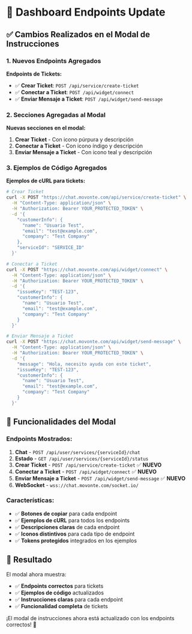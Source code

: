 # 🔧 Dashboard Endpoints Update

## ✅ **Cambios Realizados en el Modal de Instrucciones**

### **1. Nuevos Endpoints Agregados**

**Endpoints de Tickets:**
- ✅ **Crear Ticket**: `POST /api/service/create-ticket`
- ✅ **Conectar a Ticket**: `POST /api/widget/connect`
- ✅ **Enviar Mensaje a Ticket**: `POST /api/widget/send-message`

### **2. Secciones Agregadas al Modal**

**Nuevas secciones en el modal:**
1. **Crear Ticket** - Con icono púrpura y descripción
2. **Conectar a Ticket** - Con icono índigo y descripción
3. **Enviar Mensaje a Ticket** - Con icono teal y descripción

### **3. Ejemplos de Código Agregados**

**Ejemplos de cURL para tickets:**
```bash
# Crear Ticket
curl -X POST "https://chat.movonte.com/api/service/create-ticket" \
  -H "Content-Type: application/json" \
  -H "Authorization: Bearer YOUR_PROTECTED_TOKEN" \
  -d '{
    "customerInfo": {
      "name": "Usuario Test",
      "email": "test@example.com",
      "company": "Test Company"
    },
    "serviceId": "SERVICE_ID"
  }'

# Conectar a Ticket
curl -X POST "https://chat.movonte.com/api/widget/connect" \
  -H "Content-Type: application/json" \
  -H "Authorization: Bearer YOUR_PROTECTED_TOKEN" \
  -d '{
    "issueKey": "TEST-123",
    "customerInfo": {
      "name": "Usuario Test",
      "email": "test@example.com",
      "company": "Test Company"
    }
  }'

# Enviar Mensaje a Ticket
curl -X POST "https://chat.movonte.com/api/widget/send-message" \
  -H "Content-Type: application/json" \
  -H "Authorization: Bearer YOUR_PROTECTED_TOKEN" \
  -d '{
    "message": "Hola, necesito ayuda con este ticket",
    "issueKey": "TEST-123",
    "customerInfo": {
      "name": "Usuario Test",
      "email": "test@example.com",
      "company": "Test Company"
    }
  }'
```

## 🎯 **Funcionalidades del Modal**

### **Endpoints Mostrados:**
1. **Chat** - `POST /api/user/services/{serviceId}/chat`
2. **Estado** - `GET /api/user/services/{serviceId}/status`
3. **Crear Ticket** - `POST /api/service/create-ticket` ✅ **NUEVO**
4. **Conectar a Ticket** - `POST /api/widget/connect` ✅ **NUEVO**
5. **Enviar Mensaje a Ticket** - `POST /api/widget/send-message` ✅ **NUEVO**
6. **WebSocket** - `wss://chat.movonte.com/socket.io/`

### **Características:**
- ✅ **Botones de copiar** para cada endpoint
- ✅ **Ejemplos de cURL** para todos los endpoints
- ✅ **Descripciones claras** de cada endpoint
- ✅ **Iconos distintivos** para cada tipo de endpoint
- ✅ **Tokens protegidos** integrados en los ejemplos

## 🚀 **Resultado**

El modal ahora muestra:
- ✅ **Endpoints correctos** para tickets
- ✅ **Ejemplos de código** actualizados
- ✅ **Instrucciones claras** para cada endpoint
- ✅ **Funcionalidad completa** de tickets

¡El modal de instrucciones ahora está actualizado con los endpoints correctos! 🎉

